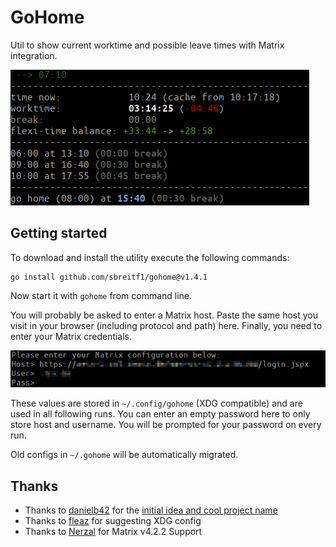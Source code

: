 # GoHome

Util to show current worktime and possible leave times with Matrix integration.

![example view of current worktime](example.png)

## Getting started

To download and install the utility execute the following commands:

```
go install github.com/sbreitf1/gohome@v1.4.1
```

Now start it with `gohome` from command line.

You will probably be asked to enter a Matrix host. Paste the same host you visit in your browser (including protocol and path) here. Finally, you need to enter your Matrix credentials.

![Login example](login.png)

These values are stored in `~/.config/gohome` (XDG compatible) and are used in all following runs. You can enter an empty password here to only store host and username. You will be prompted for your password on every run.

Old configs in `~/.gohome` will be automatically migrated.

## Thanks

- Thanks to [danielb42](https://github.com/danielb42) for the [initial idea and cool project name](https://github.com/danielb42/gohome)
- Thanks to [fleaz](https://github.com/fleaz) for suggesting XDG config
- Thanks to [Nerzal](https://github.com/Nerzal) for Matrix v4.2.2 Support
